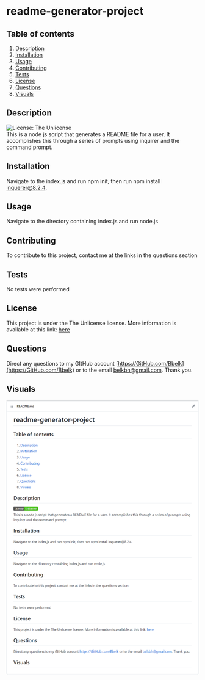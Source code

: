 # readme-generator-project

  ## Table of contents
  1. [Description](#description)
  2. [Installation](#installation)
  3. [Usage](#usage)
  4. [Contributing](#contributing)
  5. [Tests](#tests)
  6. [License](#license)
  7. [Questions](#questions)
  8. [Visuals](#visuals)

  ## Description
  ![License: The Unlicense](https://img.shields.io/badge/License-Unlicense-success.svg)<br />
  This is a node js script that generates a README file for a user. It accomplishes this through a series of prompts using inquirer and the command prompt.
  ## Installation
  Navigate to the index.js and run npm init, then run npm install inquerer@8.2.4.
  ## Usage
  Navigate to the directory containing index.js and run node.js
  ## Contributing
  To contribute to this project, contact me at the links in the questions section
  ## Tests
  No tests were performed
  ## License
  This project is under the The Unlicense license. More information is available at this link: [here](https://choosealicense.com/licenses/unlicense/)
  ## Questions
  Direct any questions to my GItHub account [https://GitHub.com/Bbelk](https://GitHub.com/Bbelk) or to the email belkbh@gmail.com. Thank you.
  ## Visuals
 ![Alt text](https://github.com/BBelk/readme-generator-project/blob/main/images/readme-generator-project-image.png "README Screenshot")